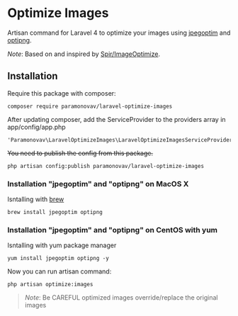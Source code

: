 Optimize Images
================

Artisan command for Laravel 4 to optimize your images using [jpegoptim](http://freecode.com/projects/jpegoptim ) and [optipng](http://optipng.sourceforge.net/).

*Note*: Based on and inspired by [Spir/ImageOptimize](https://gist.github.com/Spir/5650030).

## Installation

Require this package with composer:

```
composer require paramonovav/laravel-optimize-images
```

After updating composer, add the ServiceProvider to the providers array in app/config/app.php

```
'Paramonovav\LaravelOptimizeImages\LaravelOptimizeImagesServiceProvider',
```

~~You need to publish the config from this package.~~

```
php artisan config:publish paramonovav/laravel-optimize-images
```

### Installation "jpegoptim" and "optipng" on MacOS X

Isntalling with [brew](http://brew.sh/)

```
brew install jpegoptim optipng
```

### Installation "jpegoptim" and "optipng" on CentOS with yum

Isntalling with yum package manager

```
yum install jpegoptim optipng -y
```

Now you can run artisan command:

```
php artisan optimize:images
```

> *Note*: Be CAREFUL optimized images override/replace the original images